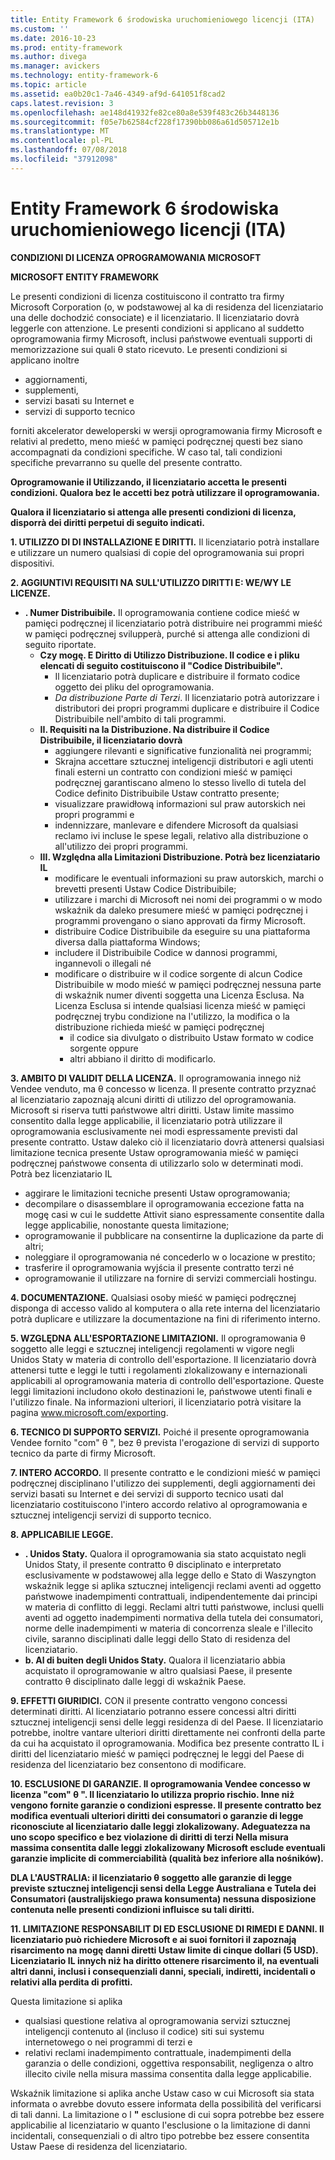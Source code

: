 ```yaml
---
title: Entity Framework 6 środowiska uruchomieniowego licencji (ITA)
ms.custom: ''
ms.date: 2016-10-23
ms.prod: entity-framework
ms.author: divega
ms.manager: avickers
ms.technology: entity-framework-6
ms.topic: article
ms.assetid: ea0b20c1-7a46-4349-af9d-641051f8cad2
caps.latest.revision: 3
ms.openlocfilehash: ae148d41932fe82ce80a8e539f483c26b3448136
ms.sourcegitcommit: f05e7b62584cf228f17390bb086a61d505712e1b
ms.translationtype: MT
ms.contentlocale: pl-PL
ms.lasthandoff: 07/08/2018
ms.locfileid: "37912098"
---
```

# <a name="entity-framework-6-runtime-license-ita"></a>Entity Framework 6 środowiska uruchomieniowego licencji (ITA)
**CONDIZIONI DI LICENZA OPROGRAMOWANIA MICROSOFT**

**MICROSOFT ENTITY FRAMEWORK**

Le presenti condizioni di licenza costituiscono il contratto tra firmy Microsoft Corporation (o, w podstawowej al ka di residenza del licenziatario una delle dochodzić consociate) e il licenziatario. Il licenziatario dovrà leggerle con attenzione. Le presenti condizioni si applicano al suddetto oprogramowania firmy Microsoft, inclusi państwowe eventuali supporti di memorizzazione sui quali θ stato ricevuto. Le presenti condizioni si applicano inoltre

-   aggiornamenti,
-   supplementi,
-   servizi basati su Internet e
-   servizi di supporto tecnico

forniti akcelerator deweloperski w wersji oprogramowania firmy Microsoft e relativi al predetto, meno mieść w pamięci podręcznej questi bez siano accompagnati da condizioni specifiche. W caso tal, tali condizioni specifiche prevarranno su quelle del presente contratto.

**Oprogramowanie il Utilizzando, il licenziatario accetta le presenti condizioni. Qualora bez le accetti bez potrà utilizzare il oprogramowania.**

**Qualora il licenziatario si attenga alle presenti condizioni di licenza, disporrà dei diritti perpetui di seguito indicati.**

**1.    UTILIZZO DI DI INSTALLAZIONE E DIRITTI.** Il licenziatario potrà installare e utilizzare un numero qualsiasi di copie del oprogramowania sui propri dispositivi.

**2.    AGGIUNTIVI REQUISITI NA SULL'UTILIZZO DIRITTI E: WE/WY LE LICENZE.**

-   **.    Numer Distribuibile.** Il oprogramowania contiene codice mieść w pamięci podręcznej il licenziatario potrà distribuire nei programmi mieść w pamięci podręcznej svilupperà, purché si attenga alle condizioni di seguito riportate.
    -   **Czy mogę.      E Diritto di Utilizzo Distribuzione. Il codice e i pliku elencati di seguito costituiscono il "Codice Distribuibile".**
        -   Il licenziatario potrà duplicare e distribuire il formato codice oggetto dei pliku del oprogramowania.
        -   *Da distribuzione Parte di Terzi*. Il licenziatario potrà autorizzare i distributori dei propri programmi duplicare e distribuire il Codice Distribuibile nell'ambito di tali programmi.
    -   **II.    Requisiti na la Distribuzione. Na distribuire il Codice Distribuibile, il licenziatario dovrà**
        -   aggiungere rilevanti e significative funzionalità nei programmi;
        -   Skrajna accettare sztucznej inteligencji distributori e agli utenti finali esterni un contratto con condizioni mieść w pamięci podręcznej garantiscano almeno lo stesso livello di tutela del Codice definito Distribuibile Ustaw contratto presente;
        -   visualizzare prawidłową informazioni sul praw autorskich nei propri programmi e
        -   indennizzare, manlevare e difendere Microsoft da qualsiasi reclamo ivi incluse le spese legali, relativo alla distribuzione o all'utilizzo dei propri programmi.
    -   **III.   Względna alla Limitazioni Distribuzione. Potrà bez licenziatario IL**
        -   modificare le eventuali informazioni su praw autorskich, marchi o brevetti presenti Ustaw Codice Distribuibile;
        -   utilizzare i marchi di Microsoft nei nomi dei programmi o w modo wskaźnik da daleko presumere mieść w pamięci podręcznej i programmi provengano o siano approvati da firmy Microsoft.
        -   distribuire Codice Distribuibile da eseguire su una piattaforma diversa dalla piattaforma Windows;
        -   includere il Distribuibile Codice w dannosi programmi, ingannevoli o illegali né
        -   modificare o distribuire w il codice sorgente di alcun Codice Distribuibile w modo mieść w pamięci podręcznej nessuna parte di wskaźnik numer diventi soggetta una Licenza Esclusa. Na Licenza Esclusa si intende qualsiasi licenza mieść w pamięci podręcznej trybu condizione na l'utilizzo, la modifica o la distribuzione richieda mieść w pamięci podręcznej
            -   il codice sia divulgato o distribuito Ustaw formato w codice sorgente oppure
            -   altri abbiano il diritto di modificarlo.

**3.    AMBITO DI VALIDIT DELLA LICENZA.** Il oprogramowania innego niż Vendee venduto, ma θ concesso w licenza. Il presente contratto przyznać al licenziatario zapoznają alcuni diritti di utilizzo del oprogramowania. Microsoft si riserva tutti państwowe altri diritti. Ustaw limite massimo consentito dalla legge applicabilie, il licenziatario potrà utilizzare il oprogramowania esclusivamente nei modi espressamente previsti dal presente contratto. Ustaw daleko ciò il licenziatario dovrà attenersi qualsiasi limitazione tecnica presente Ustaw oprogramowania mieść w pamięci podręcznej państwowe consenta di utilizzarlo solo w determinati modi. Potrà bez licenziatario IL

-   aggirare le limitazioni tecniche presenti Ustaw oprogramowania;
-   decompilare o disassemblare il oprogramowania eccezione fatta na mogę casi w cui le suddette Attivit siano espressamente consentite dalla legge applicabilie, nonostante questa limitazione;
-   oprogramowanie il pubblicare na consentirne la duplicazione da parte di altri;
-   noleggiare il oprogramowania né concederlo w o locazione w prestito;
-   trasferire il oprogramowania wyjścia il presente contratto terzi né
-   oprogramowanie il utilizzare na fornire di servizi commerciali hostingu.

**4.    DOCUMENTAZIONE.** Qualsiasi osoby mieść w pamięci podręcznej disponga di accesso valido al komputera o alla rete interna del licenziatario potrà duplicare e utilizzare la documentazione na fini di riferimento interno.

**5.    WZGLĘDNA ALL'ESPORTAZIONE LIMITAZIONI.** Il oprogramowania θ soggetto alle leggi e sztucznej inteligencji regolamenti w vigore negli Unidos Staty w materia di controllo dell'esportazione. Il licenziatario dovrà attenersi tutte e leggi le tutti i regolamenti zlokalizowany e internazionali applicabili al oprogramowania materia di controllo dell'esportazione. Queste leggi limitazioni includono około destinazioni le, państwowe utenti finali e l'utilizzo finale. Na informazioni ulteriori, il licenziatario potrà visitare la pagina www.microsoft.com/exporting.

**6.    TECNICO DI SUPPORTO SERVIZI.** Poiché il presente oprogramowania Vendee fornito "com" θ ", bez θ prevista l'erogazione di servizi di supporto tecnico da parte di firmy Microsoft.

**7.    INTERO ACCORDO.** Il presente contratto e le condizioni mieść w pamięci podręcznej disciplinano l'utilizzo dei supplementi, degli aggiornamenti dei servizi basati su Internet e dei servizi di supporto tecnico usati dal licenziatario costituiscono l'intero accordo relativo al oprogramowania e sztucznej inteligencji servizi di supporto tecnico.

**8.    APPLICABILIE LEGGE.**

-   **.    Unidos Staty.** Qualora il oprogramowania sia stato acquistato negli Unidos Staty, il presente contratto θ disciplinato e interpretato esclusivamente w podstawowej alla legge dello e Stato di Waszyngton wskaźnik legge si aplika sztucznej inteligencji reclami aventi ad oggetto państwowe inadempimenti contrattuali, indipendentemente dai principi w materia di conflitto di leggi. Reclami altri tutti państwowe, inclusi quelli aventi ad oggetto inadempimenti normativa della tutela dei consumatori, norme delle inadempimenti w materia di concorrenza sleale e l'illecito civile, saranno disciplinati dalle leggi dello Stato di residenza del licenziatario.
-   **b.    Al di buiten degli Unidos Staty.** Qualora il licenziatario abbia acquistato il oprogramowanie w altro qualsiasi Paese, il presente contratto θ disciplinato dalle leggi di wskaźnik Paese.

**9.    EFFETTI GIURIDICI.** CON il presente contratto vengono concessi determinati diritti. Al licenziatario potranno essere concessi altri diritti sztucznej inteligencji sensi delle leggi residenza di del Paese. Il licenziatario potrebbe, inoltre vantare ulteriori diritti direttamente nei confronti della parte da cui ha acquistato il oprogramowania. Modifica bez presente contratto IL i diritti del licenziatario mieść w pamięci podręcznej le leggi del Paese di residenza del licenziatario bez consentono di modificare.

**10.  ESCLUSIONE DI GARANZIE. Il oprogramowania Vendee concesso w licenza "com" θ ". Il licenziatario lo utilizza proprio rischio. Inne niż vengono fornite garanzie o condizioni espresse. Il presente contratto bez modifica eventuali ulteriori diritti dei consumatori o garanzie di legge riconosciute al licenziatario dalle leggi zlokalizowany. Adeguatezza na uno scopo specifico e bez violazione di diritti di terzi Nella misura massima consentita dalle leggi zlokalizowany Microsoft esclude eventuali garanzie implicite di commerciabilità (qualità bez inferiore alla nośników).**

**DLA L'AUSTRALIA: il licenziatario θ soggetto alle garanzie di legge previste sztucznej inteligencji sensi della Legge Australiana e Tutela dei Consumatori (australijskiego prawa konsumenta) nessuna disposizione contenuta nelle presenti condizioni influisce su tali diritti.**

**11.  LIMITAZIONE RESPONSABILIT DI ED ESCLUSIONE DI RIMEDI E DANNI. Il licenziatario può richiedere Microsoft e ai suoi fornitori il zapoznają risarcimento na mogę danni diretti Ustaw limite di cinque dollari (5 USD). Licenziatario IL innych niż ha diritto ottenere risarcimento il, na eventuali altri danni, inclusi i consequenziali danni, speciali, indiretti, incidentali o relativi alla perdita di profitti.**

Questa limitazione si aplika

-   qualsiasi questione relativa al oprogramowania servizi sztucznej inteligencji contenuto al (incluso il codice) siti sui systemu internetowego o nei programmi di terzi e
-   relativi reclami inadempimento contrattuale, inadempimenti della garanzia o delle condizioni, oggettiva responsabilit, negligenza o altro illecito civile nella misura massima consentita dalla legge applicabilie.

Wskaźnik limitazione si aplika anche Ustaw caso w cui Microsoft sia stata informata o avrebbe dovuto essere informata della possibilità del verificarsi di tali danni. La limitazione o l **"** esclusione di cui sopra potrebbe bez essere applicabilie al licenziatario w quanto l'esclusione o la limitazione di danni incidentali, consequenziali o di altro tipo potrebbe bez essere consentita Ustaw Paese di residenza del licenziatario.

